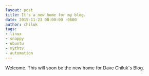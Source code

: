 ```yaml
---
layout: post
title: It's a new home for my blog.
date: 2015-11-23 00:00:00 -0600
author: chiluk
tags:
- linux
- snappy
- ubuntu
- mythtv
- automation
---
```


Welcome.  This will soon be the new home for Dave Chiluk's Blog.

